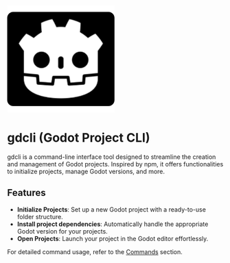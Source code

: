 ![gdcli Logo](assets/icon.png)

# gdcli (Godot Project CLI)

gdcli is a command-line interface tool designed to streamline the creation and management of Godot projects. Inspired by npm, it offers functionalities to initialize projects, manage Godot versions, and more.

## Features

- **Initialize Projects**: Set up a new Godot project with a ready-to-use folder structure.
- **Install project dependencies**: Automatically handle the appropriate Godot version for your projects.
- **Open Projects**: Launch your project in the Godot editor effortlessly.

For detailed command usage, refer to the [Commands](commands/init.md) section.
